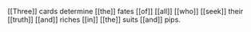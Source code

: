 [[Three]] cards determine [[the]] fates [[of]] [[all]] [[who]] [[seek]] their [[truth]] [[and]] riches [[in]] [[the]] suits [[and]] pips.
